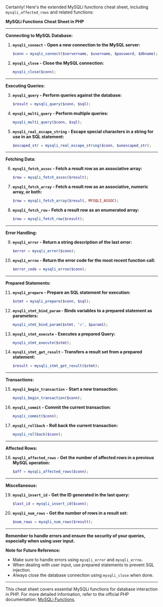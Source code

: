 Certainly! Here's the extended MySQLi functions cheat sheet, including `mysqli_affected_rows` and related functions:

**MySQLi Functions Cheat Sheet in PHP**

---

**Connecting to MySQL Database:**

1. **`mysqli_connect` - Open a new connection to the MySQL server:**
   ```php
   $conn = mysqli_connect($servername, $username, $password, $dbname);
   ```

2. **`mysqli_close` - Close the MySQL connection:**
   ```php
   mysqli_close($conn);
   ```

---

**Executing Queries:**

3. **`mysqli_query` - Perform queries against the database:**
   ```php
   $result = mysqli_query($conn, $sql);
   ```

4. **`mysqli_multi_query` - Perform multiple queries:**
   ```php
   mysqli_multi_query($conn, $sql);
   ```

5. **`mysqli_real_escape_string` - Escape special characters in a string for use in an SQL statement:**
   ```php
   $escaped_str = mysqli_real_escape_string($conn, $unescaped_str);
   ```

---

**Fetching Data:**

6. **`mysqli_fetch_assoc` - Fetch a result row as an associative array:**
   ```php
   $row = mysqli_fetch_assoc($result);
   ```

7. **`mysqli_fetch_array` - Fetch a result row as an associative, numeric array, or both:**
   ```php
   $row = mysqli_fetch_array($result, MYSQLI_ASSOC);
   ```

8. **`mysqli_fetch_row` - Fetch a result row as an enumerated array:**
   ```php
   $row = mysqli_fetch_row($result);
   ```

---

**Error Handling:**

9. **`mysqli_error` - Return a string description of the last error:**
   ```php
   $error = mysqli_error($conn);
   ```

10. **`mysqli_errno` - Return the error code for the most recent function call:**
    ```php
    $error_code = mysqli_errno($conn);
    ```

---

**Prepared Statements:**

11. **`mysqli_prepare` - Prepare an SQL statement for execution:**
    ```php
    $stmt = mysqli_prepare($conn, $sql);
    ```

12. **`mysqli_stmt_bind_param` - Binds variables to a prepared statement as parameters:**
    ```php
    mysqli_stmt_bind_param($stmt, "s", $param1);
    ```

13. **`mysqli_stmt_execute` - Executes a prepared Query:**
    ```php
    mysqli_stmt_execute($stmt);
    ```

14. **`mysqli_stmt_get_result` - Transfers a result set from a prepared statement:**
    ```php
    $result = mysqli_stmt_get_result($stmt);
    ```

---

**Transactions:**

15. **`mysqli_begin_transaction` - Start a new transaction:**
    ```php
    mysqli_begin_transaction($conn);
    ```

16. **`mysqli_commit` - Commit the current transaction:**
    ```php
    mysqli_commit($conn);
    ```

17. **`mysqli_rollback` - Roll back the current transaction:**
    ```php
    mysqli_rollback($conn);
    ```

---

**Affected Rows:**

18. **`mysqli_affected_rows` - Get the number of affected rows in a previous MySQL operation:**
    ```php
    $aff = mysqli_affected_rows($conn);
    ```

---

**Miscellaneous:**

19. **`mysqli_insert_id` - Get the ID generated in the last query:**
    ```php
    $last_id = mysqli_insert_id($conn);
    ```

20. **`mysqli_num_rows` - Get the number of rows in a result set:**
    ```php
    $num_rows = mysqli_num_rows($result);
    ```

---

**Remember to handle errors and ensure the security of your queries, especially when using user input.**

**Note for Future Reference:**
- Make sure to handle errors using `mysqli_error` and `mysqli_errno`.
- When dealing with user input, use prepared statements to prevent SQL injection.
- Always close the database connection using `mysqli_close` when done.

--- 

This cheat sheet covers essential MySQLi functions for database interaction in PHP. For more detailed information, refer to the official PHP documentation: [MySQLi Functions](https://www.php.net/manual/en/book.mysqli.php).